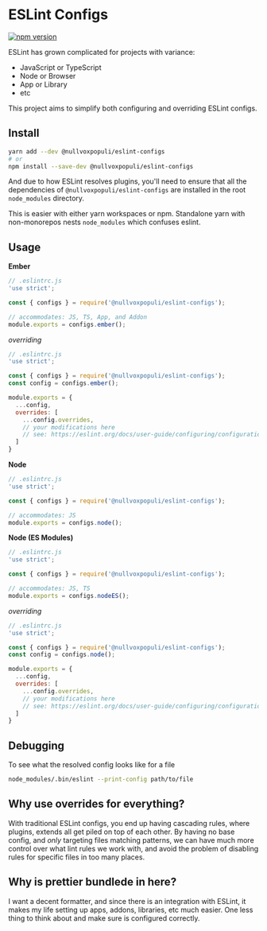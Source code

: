 # ESLint Configs

[![npm version](https://badge.fury.io/js/%40nullvoxpopuli%2Feslint-configs.svg)](https://badge.fury.io/js/%40nullvoxpopuli%2Feslint-configs)

ESLint has grown complicated for projects with variance:
 - JavaScript or TypeScript
 - Node or Browser
 - App or Library
 - etc

This project aims to simplify both configuring and overriding ESLint configs.

## Install

```bash
yarn add --dev @nullvoxpopuli/eslint-configs
# or
npm install --save-dev @nullvoxpopuli/eslint-configs
```

And due to how ESLint resolves plugins,
you'll need to ensure that all the dependencies of `@nullvoxpopuli/eslint-configs` are installed in the root `node_modules` directory.

This is easier with either yarn workspaces or npm. Standalone yarn with non-monorepos nests `node_modules` which confuses eslint.

## Usage

**Ember**
```js
// .eslintrc.js
'use strict';

const { configs } = require('@nullvoxpopuli/eslint-configs');

// accommodates: JS, TS, App, and Addon
module.exports = configs.ember();
```

_overriding_
```js
// .eslintrc.js
'use strict';

const { configs } = require('@nullvoxpopuli/eslint-configs');
const config = configs.ember();

module.exports = {
  ...config,
  overrides: [
    ...config.overrides,
    // your modifications here
    // see: https://eslint.org/docs/user-guide/configuring/configuration-files#how-do-overrides-work
  ]
}
```



**Node**
```js
// .eslintrc.js
'use strict';

const { configs } = require('@nullvoxpopuli/eslint-configs');

// accommodates: JS
module.exports = configs.node();
```

**Node (ES Modules)**
```js
// .eslintrc.js
'use strict';

const { configs } = require('@nullvoxpopuli/eslint-configs');

// accommodates: JS, TS
module.exports = configs.nodeES();
```

_overriding_
```js
// .eslintrc.js
'use strict';

const { configs } = require('@nullvoxpopuli/eslint-configs');
const config = configs.node();

module.exports = {
  ...config,
  overrides: [
    ...config.overrides,
    // your modifications here
    // see: https://eslint.org/docs/user-guide/configuring/configuration-files#how-do-overrides-work
  ]
}
```

## Debugging

To see what the resolved config looks like for a file
```bash
node_modules/.bin/eslint --print-config path/to/file
```

## Why use overrides for everything?

With traditional ESLint configs, you end up having cascading rules, where plugins, extends all get piled on top of each other.
By having no base config, and _only_ targeting files matching patterns, we can have much more control over what lint rules
we work with, and avoid the problem of disabling rules for specific files in too many places.

## Why is prettier bundlede in here?

I want a decent formatter, and since there is an integration with ESLint, it makes
my life setting up apps, addons, libraries, etc much easier.
One less thing to think about and make sure is configured correctly.
